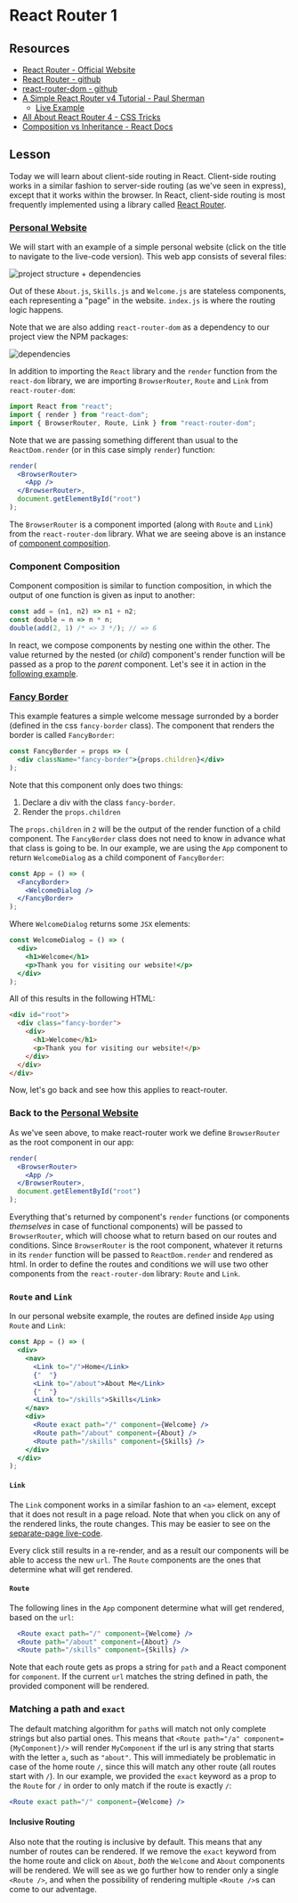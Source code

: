 # React Router 1

## Resources

* [React Router - Official Website](https://reacttraining.com/react-router/)
* [React Router - github](https://github.com/ReactTraining/react-router)
* [react-router-dom - github](https://github.com/ReactTraining/react-router/tree/master/packages/react-router-dom)
* [A Simple React Router v4 Tutorial - Paul Sherman](https://medium.com/@pshrmn/a-simple-react-router-v4-tutorial-7f23ff27adf)
  * [Live Example](https://codesandbox.io/s/vVoQVk78)
* [All About React Router 4 - CSS Tricks](https://css-tricks.com/react-router-4/)
* [Composition vs Inheritance - React Docs](https://reactjs.org/docs/composition-vs-inheritance.html)

## Lesson

Today we will learn about client-side routing in React. Client-side routing works in a similar fashion to server-side routing (as we've seen in express), except that it works within the browser. In React, client-side routing is most frequently implemented using a library called [React Router](https://reacttraining.com/react-router/).

### [Personal Website](https://codesandbox.io/s/1r165o97o7)

We will start with an example of a simple personal website (click on the title to navigate to the live-code version). This web app consists of several files:

![project structure + dependencies](assets/project_structure.png?raw=true)

Out of these `About.js`, `Skills.js` and `Welcome.js` are stateless components, each representing a "page" in the website. `index.js` is where the routing logic happens.

Note that we are also adding `react-router-dom` as a dependency to our project view the NPM packages:

![dependencies](assets/dependecies.png?raw=true)

In addition to importing the `React` library and the `render` function from the `react-dom` library, we are importing `BrowserRouter`, `Route` and `Link` from `react-router-dom`:

```js
import React from "react";
import { render } from "react-dom";
import { BrowserRouter, Route, Link } from "react-router-dom";
```

Note that we are passing something different than usual to the `ReactDom.render` (or in this case simply `render`) function:

```jsx
render(
  <BrowserRouter>
    <App />
  </BrowserRouter>,
  document.getElementById("root")
);
```

The `BrowserRouter` is a component imported (along with `Route` and `Link`) from the `react-router-dom` library. What we are seeing above is an instance of [component composition](https://reactjs.org/docs/composition-vs-inheritance.html).

### Component Composition

Component composition is similar to function composition, in which the output of one function is given as input to another:

```js
const add = (n1, n2) => n1 + n2;
const double = n => n * n;
double(add(2, 1) /* => 3 */); // => 6
```

In react, we compose components by nesting one within the other. The value returned by the nested (or _child_) component's render function will be passed as a prop to the _parent_ component. Let's see it in action in the [following example](https://codesandbox.io/s/pk7wn5vvoj).

### [Fancy Border](https://codesandbox.io/s/pk7wn5vvoj)

This example features a simple welcome message surronded by a border (defined in the css `fancy-border` class). The component that renders the border is called `FancyBorder`:

```jsx
const FancyBorder = props => (
  <div className="fancy-border">{props.children}</div>
);
```

Note that this component only does two things:

1. Declare a div with the class `fancy-border`.
2. Render the `props.children`

The `props.children` in `2` will be the output of the render function of a child component. The `FancyBorder` class does not need to know in advance what that class is going to be. In our example, we are using the `App` component to return `WelcomeDialog` as a child component of `FancyBorder`:

```jsx
const App = () => (
  <FancyBorder>
    <WelcomeDialog />
  </FancyBorder>
);
```

Where `WelcomeDialog` returns some `JSX` elements:

```jsx
const WelcomeDialog = () => (
  <div>
    <h1>Welcome</h1>
    <p>Thank you for visiting our website!</p>
  </div>
);
```

All of this results in the following HTML:

```html
<div id="root">
  <div class="fancy-border">
    <div>
      <h1>Welcome</h1>
      <p>Thank you for visiting our website!</p>
    </div>
  </div>
</div>
```

Now, let's go back and see how this applies to react-router.

### Back to the [Personal Website](https://codesandbox.io/s/1r165o97o7)

As we've seen above, to make react-router work we define `BrowserRouter` as the root component in our app:

```jsx
render(
  <BrowserRouter>
    <App />
  </BrowserRouter>,
  document.getElementById("root")
);
```

Everything that's returned by component's `render` functions (or components _themselves_ in case of functional components) will be passed to `BrowserRouter`, which will choose what to return based on our routes and conditions. Since `BrowserRouter` is the root component, whatever it returns in its `render` function will be passed to `ReactDom.render` and rendered as html. In order to define the routes and conditions we will use two other components from the `react-router-dom` library: `Route` and `Link`.

### `Route` and `Link`

In our personal website example, the routes are defined inside `App` using `Route` and `Link`:

```jsx
const App = () => (
  <div>
    <nav>
      <Link to="/">Home</Link>
      {"  "}
      <Link to="/about">About Me</Link>
      {"  "}
      <Link to="/skills">Skills</Link>
    </nav>
    <div>
      <Route exact path="/" component={Welcome} />
      <Route path="/about" component={About} />
      <Route path="/skills" component={Skills} />
    </div>
  </div>
);
```

#### `Link`

The `Link` component works in a similar fashion to an `<a>` element, except that it does not result in a page reload. Note that when you click on any of the rendered links, the route changes. This may be easier to see on the [separate-page live-code](https://1r165o97o7.codesandbox.io/).

Every click still results in a re-render, and as a result our components will be able to access the new `url`. The `Route` components are the ones that determine what will get rendered.

#### `Route`

The following lines in the `App` component determine what will get rendered, based on the `url`:

```jsx
  <Route exact path="/" component={Welcome} />
  <Route path="/about" component={About} />
  <Route path="/skills" component={Skills} />
```

Note that each route gets as props a string for `path` and a React component for `component`. If the current `url` matches the string defined in path, the provided component will be rendered.

### Matching a path and `exact`

The default matching algorithm for `path`s will match not only complete strings but also partial ones. This means that `<Route path="/a" component={MyComponent}/>` will render `MyComponent` if the url is any string that starts with the letter `a`, such as `"about"`. This will immediately be problematic in case of the home route `/`, since this will match any other route (all routes start with `/`). In our example, we provided the `exact` keyword as a prop to the `Route` for `/` in order to only match if the route is exactly `/`:

```jsx
<Route exact path="/" component={Welcome} />
```

#### Inclusive Routing

Also note that the routing is inclusive by default. This means that any number of routes can be rendered. If we remove the `exact` keyword from the home route and click on `About`, _both_ the `Welcome` and `About` components will be rendered. We will see as we go further how to render only a single `<Route />`, and when the possibility of rendering multiple `<Route />`s can come to our adventage.
